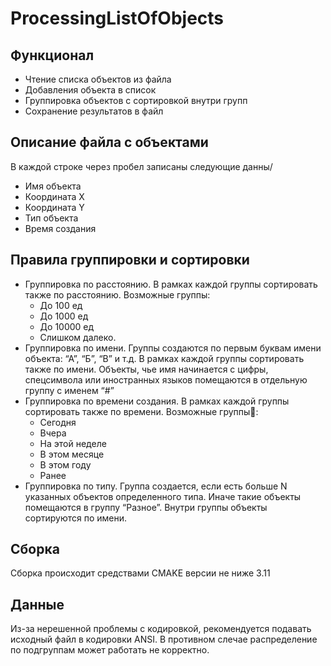 # ProcessingListOfObjects

## Функционал
- Чтение списка объектов из файла
- Добавления объекта в список
- Группировка объектов с сортировкой внутри групп
- Сохранение результатов в файл

## Описание файла с объектами

В каждой строке через пробел записаны следующие данны/
- Имя объекта
- Координата X
- Координата Y
- Тип объекта
- Время создания

## Правила группировки и сортировки
- Группировка по расстоянию. В рамках каждой группы сортировать также
по расстоянию. Возможные группы:
    - До 100 ед
    - До 1000 ед
    - До 10000 ед
    - Слишком далеко.
- Группировка по имени. Группы создаются по первым буквам имени
объекта: “А”, “Б”, “В” и т.д. В рамках каждой группы сортировать также по
имени. Объекты, чье имя начинается с цифры, спецсимвола или
иностранных языков помещаются в отдельную группу с именем “#”
- Группировка по времени создания. В рамках каждой группы сортировать
также по времени. Возможные группы:
    - Сегодня
    - Вчера
    - На этой неделе
    - В этом месяце
    - В этом году
    - Ранее
- Группировка по типу. Группа создается, если есть больше N указанных
объектов определенного типа. Иначе такие объекты помещаются в группу
“Разное”. Внутри группы объекты сортируются по имени.

## Сборка 
Сборка происходит средствами CMAKE версии не ниже 3.11

## Данные 
Из-за нерешенной проблемы с кодировкой, рекомендуется подавать исходный файл в кодировки ANSI. В противном слечае распределение по подгруппам может работать не корректно.

